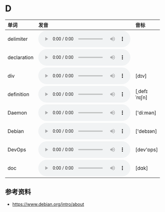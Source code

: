 
# D

| 单词  | 发音 | 音标 |
| :-- | :-- | :-- |
| delimiter | <audio src="/awesome-pronunciation/public/audio/delimiter.mp3" controls="controls" controlslist="nodownload"></audio> |  |
| declaration | <audio src="/awesome-pronunciation/public/audio/declaration.mp3" controls="controls" controlslist="nodownload"></audio> |  |
| div | <audio src="/awesome-pronunciation/public/audio/div.mp3" controls="controls" controlslist="nodownload"></audio> | [dɪv] |
| definition | <audio src="/awesome-pronunciation/public/audio/definition.mp3" controls="controls" controlslist="nodownload"></audio> | [ˌdefɪˈnɪʃn] |
| Daemon | <audio src="/awesome-pronunciation/public/audio/Daemon.mp3" controls="controls" controlslist="nodownload"></audio> | ['diːmən] |
| Debian | <audio src="/awesome-pronunciation/public/audio/Debian.mp3" controls="controls" controlslist="nodownload"></audio> | ['debɪən] |
| DevOps | <audio src="/awesome-pronunciation/public/audio/DevOps.mp3" controls="controls" controlslist="nodownload"></audio> | [dev'ɒps] |
| doc | <audio src="/awesome-pronunciation/public/audio/doc.mp3" controls="controls" controlslist="nodownload"></audio> | [dɑk] |

## 参考资料

- https://www.debian.org/intro/about
